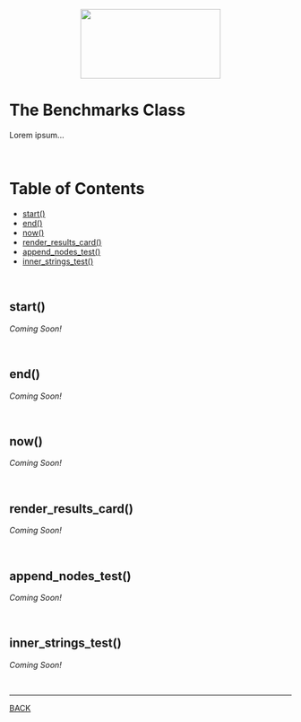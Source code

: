<p align="center">
  <img width="250" height="124" src="https://user-images.githubusercontent.com/33532265/121102624-0ec55000-c7cc-11eb-8350-a0d59a2c0b46.png">
</p>



# The Benchmarks Class

Lorem ipsum...

<br>



# Table of Contents

* [start()](#start)
* [end()](#end)
* [now()](#now)
* [render_results_card()](#render_results_card)
* [append_nodes_test()](#append_nodes_test)
* [inner_strings_test()](#inner_strings_test)

<br>



## start()

_Coming Soon!_


<br>



## end()

_Coming Soon!_


<br>



## now()

_Coming Soon!_


<br>



## render_results_card()

_Coming Soon!_


<br>



## append_nodes_test()

_Coming Soon!_


<br>



## inner_strings_test()

_Coming Soon!_


<br>

---


[BACK](../README.md)
